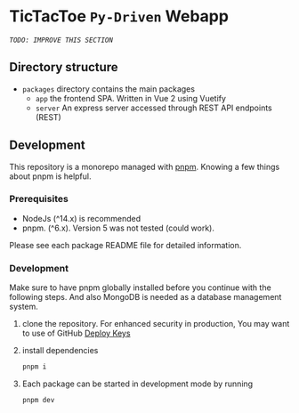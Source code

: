 # TicTacToe **`Py-Driven`** Webapp

*`TODO: IMPROVE THIS SECTION`*

## Directory structure
- `packages` directory contains the main packages
  - `app` the frontend SPA. Written in Vue 2 using Vuetify 
  - `server` An express server accessed through REST API endpoints (REST)

## Development

This repository is a monorepo managed with [pnpm](https://pnpm.io). Knowing a few things about pnpm is helpful.


### Prerequisites

- NodeJs (^14.x) is recommended
- pnpm. (^6.x). Version 5 was not tested (could work).

Please see each package README file for detailed information.

### Development

Make sure to have pnpm globally installed before you continue with the following steps. And also MongoDB is needed as a database management system.

1. clone the repository. For enhanced security in production, You may want to use of GitHub [Deploy Keys](https://docs.github.com/en/free-pro-team@latest/developers/overview/managing-deploy-keys)
2. install dependencies
   ```bash
   pnpm i
   ```


3. Each package can be started in development mode by running
    ```bash
   pnpm dev
   ```